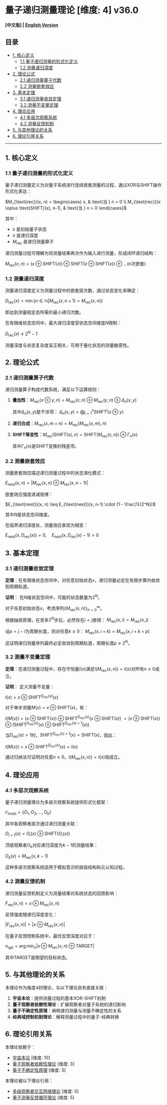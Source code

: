 # 量子递归测量理论 [维度: 4] v36.0

**[中文版] | [English Version](formal_theory_quantum_recursive_measurement_en.md)**

## 目录

- [1. 核心定义](#1-核心定义)
  - [1.1 量子递归测量的形式化定义](#11-量子递归测量的形式化定义)
  - [1.2 测量递归深度](#12-测量递归深度)
- [2. 理论公式](#2-理论公式)
  - [2.1 递归测量算子代数](#21-递归测量算子代数)
  - [2.2 测量嵌套效应](#22-测量嵌套效应)
- [3. 基本定理](#3-基本定理)
  - [3.1 递归测量收敛定理](#31-递归测量收敛定理)
  - [3.2 测量不变量定理](#32-测量不变量定理)
- [4. 理论应用](#4-理论应用)
  - [4.1 多层次观察系统](#41-多层次观察系统)
  - [4.2 测量反馈机制](#42-测量反馈机制)
- [5. 与其他理论的关系](#5-与其他理论的关系)
- [6. 理论引用关系](#6-理论引用关系)

---

## 1. 核心定义

### 1.1 量子递归测量的形式化定义

量子递归测量定义为对量子系统进行连续嵌套测量的过程，通过XOR与SHIFT操作形式化表达：

$`M_{\text{rec}}(x, n) = \begin{cases}
  x, & \text{当 } n = 0 \\
  M_{\text{rec}}(x \oplus \text{SHIFT}(x), n-1), & \text{当 } n > 0
\end{cases}`$

其中：
- $`x`$ 是初始量子状态
- $`n`$ 是递归深度
- $`M_{\text{rec}}`$ 是递归测量算子

递归测量过程可理解为将测量结果再次作为输入进行测量，形成闭环递归结构：

$`M_{\text{rec}}(x, n) = (x \oplus \text{SHIFT}(x)) \oplus \text{SHIFT}(x \oplus \text{SHIFT}(x)) \oplus ... \text{(n次嵌套)}`$

### 1.2 测量递归深度

测量递归深度定义为测量过程中的嵌套层次数，通过状态变化率确定：

$`D_{\text{rec}}(x) = \min\{n \in \mathbb{N} | M_{\text{rec}}(x, n+1) = M_{\text{rec}}(x, n)\}`$

即达到测量稳定态所需的最小递归次数。

在有限维状态空间中，最大递归深度受状态空间维度$`N`$限制：

$`D_{\text{rec}}(x) \leq 2^N - 1`$

测量深度与状态复杂度呈正相关，可用于量化状态的测量敏感性。

## 2. 理论公式

### 2.1 递归测量算子代数

递归测量算子构成代数系统，满足以下运算规则：

1. **叠加性**：$`M_{\text{rec}}(x \oplus y, n) = M_{\text{rec}}(x, n) \oplus M_{\text{rec}}(y, n) \oplus \Delta_n(x, y)`$

   其中$`\Delta_n(x, y)`$是干涉项：
   $`\Delta_n(x, y) = \bigoplus_{i=1}^n \text{SHIFT}^i(x \oplus y)`$

2. **递归合成**：$`M_{\text{rec}}(x, m+n) = M_{\text{rec}}(M_{\text{rec}}(x, m), n)`$

3. **SHIFT等变性**：$`M_{\text{rec}}(\text{SHIFT}(x), n) = \text{SHIFT}(M_{\text{rec}}(x, n)) \oplus \Gamma_n(x)`$

   其中$`\Gamma_n(x)`$是SHIFT变换的残差项。

### 2.2 测量嵌套效应

测量嵌套效应描述递归测量过程中的状态演化模式：

$`E_{\text{nest}}(x, n) = |M_{\text{rec}}(x, n) \oplus M_{\text{rec}}(x, n-1)|`$

嵌套效应强度递减规律：

$`E_{\text{nest}}(x, n) \leq E_{\text{nest}}(x, n-1) \cdot (1 - \frac{1}{2^N})`$

其中$`N`$是状态空间维度。

在临界递归深度处，测量效应表现为相变：

$`E_{\text{nest}}(x, D_{\text{rec}}(x)) = 0,\quad E_{\text{nest}}(x, D_{\text{rec}}(x)-1) > 0`$

## 3. 基本定理

### 3.1 递归测量收敛定理

**定理**：在有限维状态空间中，对任意初始状态$`x`$，递归测量必定在有限步骤内收敛到周期轨道。

**证明**：
在$`N`$维状态空间中，可能的状态数量为$`2^N`$。

对于任意初始状态$`x`$，考虑序列$`\{M_{\text{rec}}(x, n)\}_{n=0}^{\infty}`$。

根据抽屉原理，在至多$`2^N`$步后，必然存在$`i < j`$使得：
$`M_{\text{rec}}(x, i) = M_{\text{rec}}(x, j)`$

设$`p = j - i`$为周期长度，则对任意$`k \geq 0`$：
$`M_{\text{rec}}(x, i+k) = M_{\text{rec}}(x, i+k+p)`$

这证明递归测量序列最终必定收敛到周期轨道，周期长度$`p \leq 2^N`$。

### 3.2 测量不变量定理

**定理**：在递归测量过程中，存在守恒量$`I(x)`$满足$`I(M_{\text{rec}}(x, n)) = I(x)`$对所有$`n \geq 0`$成立。

**证明**：
定义测量不变量：

$`I(x) = x \oplus \text{SHIFT}^{D_{\text{rec}}(x)}(x)`$

对于单步测量$`M(x) = x \oplus \text{SHIFT}(x)`$，有：

$`I(M(x)) = (x \oplus \text{SHIFT}(x)) \oplus \text{SHIFT}^{D_{\text{rec}}(x)}(x \oplus \text{SHIFT}(x))`$
$`= (x \oplus \text{SHIFT}(x)) \oplus (\text{SHIFT}^{D_{\text{rec}}(x)}(x) \oplus \text{SHIFT}^{D_{\text{rec}}(x)+1}(x))`$

当$`D_{\text{rec}}(x) > 1`$时，$`\text{SHIFT}^{D_{\text{rec}}(x)+1}(x) = \text{SHIFT}(x)`$，因此：

$`I(M(x)) = x \oplus \text{SHIFT}^{D_{\text{rec}}(x)}(x) = I(x)`$

通过归纳法可证明对任意$`n \geq 0`$，$`I(M_{\text{rec}}(x, n)) = I(x)`$恒成立。

## 4. 理论应用

### 4.1 多层次观察系统

量子递归测量理论为多层次观察系统提供形式化框架：

$`\mathcal{O}_{\text{multi}} = \{O_1, O_2, ..., O_k\}`$

其中各观察者层次通过递归测量关联：

$`O_{i+1}(x) = O_i(x) \oplus \text{SHIFT}(O_i(x))`$

顶层观察者$`O_k`$对应递归深度为$`k-1`$的测量结果：

$`O_k(x) = M_{\text{rec}}(x, k-1)`$

这种多层次观察系统适用于模拟意识的层级结构和元认知过程。

### 4.2 测量反馈机制

递归测量反馈机制定义为测量结果对系统状态的回馈影响：

$`F_{\text{rec}}(x, n) = x \oplus M_{\text{rec}}(x, n)`$

反馈强度随递归深度变化：

$`|F_{\text{rec}}(x, n)| = |x \oplus M_{\text{rec}}(x, n)|`$

在量子反馈控制系统中，最优反馈深度对应于：

$`n_{\text{opt}} = \arg\min_{n} |x \oplus M_{\text{rec}}(x, n) \oplus \text{TARGET}|`$

其中$`\text{TARGET}`$是期望的目标状态。

## 5. 与其他理论的关系

本理论作为维度4的理论，与以下理论具有直接关联：

1. **宇宙本论**：提供测量过程的基本XOR-SHIFT机制
2. **量子观察者依赖性理论**：扩展观察者对量子系统的递归影响
3. **量子不确定性原理**：阐明递归测量与测量不确定性的关系
4. **经典域控制机制理论**：解释测量过程中的量子-经典转换

## 6. 理论引用关系

本理论依赖于：
- [宇宙本论](formal_theory_cosmic_ontology.md) [维度: 10]
- [量子观察者依赖性理论](formal_theory_quantum_observer_dependency.md) [维度: 3]
- [量子不确定性原理](formal_theory_quantum_uncertainty_principle.md) [维度: 3]

本理论被以下理论引用：
- [多级观察者交互网络理论](formal_theory_multi_level_observer_interaction_network.md) [维度: 5]
- [量子测量反馈循环理论](formal_theory_quantum_measurement_feedback_loop.md) [维度: 5] 